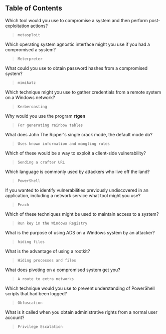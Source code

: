 ## Table of Contents


Which tool would you use to compromise a system and then perform post-exploitation actions?
> `metasploit`

Which operating system agnostic interface might you use if you had a compromised a system?
> `Meterpreter`


What could you use to obtain password hashes from a compromised system?
> `mimikatz`

Which technique might you use to gather credentials from a remote system on a Windows network?
> `Kerberoasting`

Why would you use the program **rtgen**
> `For generating rainbow tables`


What does John The Ripper's single crack mode, the default mode do?
> `Uses known information and mangling rules`

Which of these would be a way to exploit a client-side vulnerability?
> `Sending a crafter URL`

Which language is commonly used by attackers who live off the land?
> `PowerShell`

If you wanted to identify vulnerabilities previously undiscovered in an application, including a network service what tool might you use?
> `Peach`

Which of these techniques might be used to maintain access to a system?
> `Run key in the Windows Registry`


What is the purpose of using ADS on a Windows system by an attacker?
> `hiding files`


What is the advantage of using a rootkit?
> `Hiding processes and files`


What does pivoting on a compromised system get you?
> `A route to extra networks`


Which technique would you use to prevent understanding of PowerShell scripts that had been logged?
> `Obfuscation`

What is it called when you obtain administrative rights from a normal user account?
> `Privilege Escalation`



 










